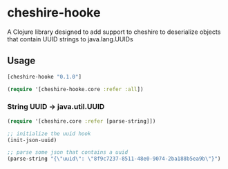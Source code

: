 # cheshire-hooke

A Clojure library designed to add support to cheshire to deserialize objects that contain UUID strings to java.lang.UUIDs

## Usage
```clojure
[cheshire-hooke "0.1.0"]

(require '[cheshire-hooke.core :refer :all])
```

### String UUID -> java.util.UUID

```clojure
(require '[cheshire.core :refer [parse-string]])

;; initialize the uuid hook
(init-json-uuid)

;; parse some json that contains a uuid
(parse-string "{\"uuid\": \"8f9c7237-8511-48e0-9074-2ba188b5ea9b\"}")
```
